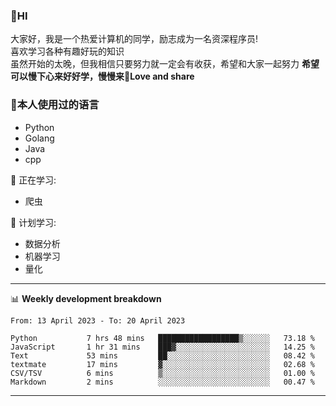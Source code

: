 


### 👋HI
大家好，我是一个热爱计算机的同学，励志成为一名资深程序员!</br>
喜欢学习各种有趣好玩的知识</br>
虽然开始的太晚，但我相信只要努力就一定会有收获，希望和大家一起努力
<b>希望可以慢下心来好好学，慢慢来💪Love and share</b>

### 🧐本人使用过的语言
* Python
* Golang
* Java
* cpp
  
💪 正在学习: 
* 爬虫


🧠 计划学习:
* 数据分析
* 机器学习
* 量化


-------

📊 **Weekly development breakdown**
<!--START_SECTION:waka-->

```text
From: 13 April 2023 - To: 20 April 2023

Python           7 hrs 48 mins   ██████████████████▒░░░░░░   73.18 %
JavaScript       1 hr 31 mins    ███▓░░░░░░░░░░░░░░░░░░░░░   14.25 %
Text             53 mins         ██░░░░░░░░░░░░░░░░░░░░░░░   08.42 %
textmate         17 mins         ▓░░░░░░░░░░░░░░░░░░░░░░░░   02.68 %
CSV/TSV          6 mins          ▒░░░░░░░░░░░░░░░░░░░░░░░░   01.00 %
Markdown         2 mins          ░░░░░░░░░░░░░░░░░░░░░░░░░   00.47 %
```

<!--END_SECTION:waka-->

-------




<!--
**hanson00/hanson00** is a ✨ _special_ ✨ repository because its `README.md` (this file) appears on your GitHub profile.
Here are some ideas to get you started:
- 🔭 I’m currently working on ...
- 🌱 I’m currently learning ...
- 👯 I’m looking to collaborate on ...
- 🤔 I’m looking for help with ...
- 💬 Ask me about ...
- 📫 How to reach me: ...
- 😄 Pronouns: ...
- ⚡ Fun fact: ...
-->
